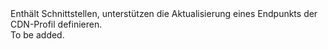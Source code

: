<Namespace Name="Microsoft.Azure.Management.Cdn.Fluent.CdnEndpoint.UpdateDefinition">
  <Docs>
    <summary>Enthält Schnittstellen, unterstützen die Aktualisierung eines Endpunkts der CDN-Profil definieren.</summary> 
    <remarks>To be added.</remarks>
  </Docs>
</Namespace>
